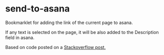 # send-to-asana
Bookmarklet for adding the link of the current page to asana. 

If any text is selected on the page, it will be also added to the Description field in asana.

Based on code posted on a [Stackoverflow post.](http://stackoverflow.com/questions/18691610/asana-javascript-bookmarklet-to-create-a-new-task)